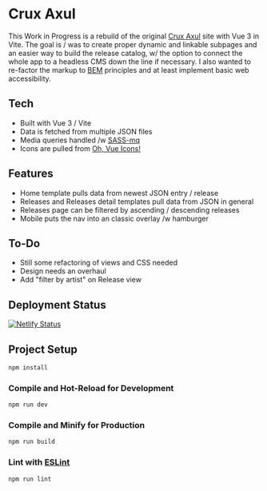 # Crux Axul

This Work in Progress is a rebuild of the original [Crux Axul](https://github.com/videothrone/crux-axul) site with Vue 3 in Vite. The goal is / was to create proper dynamic and linkable subpages and an easier way to build the release catalog, w/ the option to connect the whole app to a headless CMS down the line if necessary. I also wanted to re-factor the markup to [BEM](https://getbem.com/) principles and at least implement basic web accessibility.

## Tech

-  Built with Vue 3 / Vite
-  Data is fetched from multiple JSON files
-  Media queries handled /w [SASS-mq](https://www.npmjs.com/package/sass-mq)
-  Icons are pulled from [Oh, Vue Icons!](https://oh-vue-icons.js.org/)

## Features

- Home template pulls data from newest JSON entry / release
- Releases and Releases detail templates pull data from JSON in general
- Releases page can be filtered by ascending / descending releases
- Mobile puts the nav into an classic overlay /w hamburger

## To-Do

- Still some refactoring of views and CSS needed
- Design needs an overhaul
- Add "filter by artist" on Release view

## Deployment Status
[![Netlify Status](https://api.netlify.com/api/v1/badges/734b604d-b987-4bfd-9b56-031fb0d7aea4/deploy-status)](https://app.netlify.com/sites/boisterous-stroopwafel-8da6ff/deploys)

## Project Setup

```sh
npm install
```

### Compile and Hot-Reload for Development

```sh
npm run dev
```

### Compile and Minify for Production

```sh
npm run build
```

### Lint with [ESLint](https://eslint.org/)

```sh
npm run lint
```

